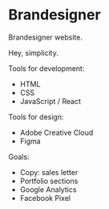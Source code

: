 # Brandesigner

Brandesigner website.

Hey, simplicity.

Tools for development: 
- HTML
- CSS
- JavaScript / React

Tools for design:
- Adobe Creative Cloud
- Figma

Goals:
- Copy: sales letter
- Portfolio sections
- Google Analytics
- Facebook Pixel

